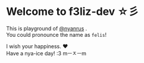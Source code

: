 # Welcome to f3liz-dev ☆彡

This is playground of [@nyanrus](https://github.com/nyanrus) .  
You could pronounce the name as `felis`!

I wish your happiness. ❤  
Have a nya-ice day! :3 mㅡㅈㅡm
